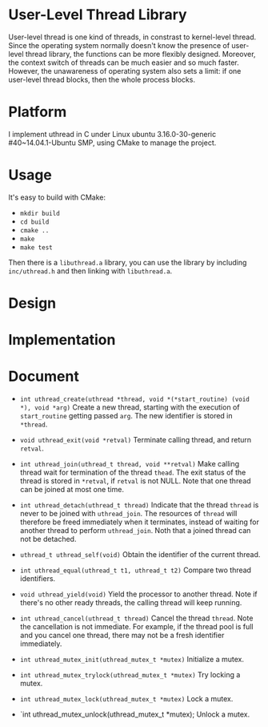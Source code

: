 User-Level Thread Library
=========================

User-level thread is one kind of threads, in constrast to kernel-level thread. Since the operating system normally doesn't know the presence of user-level thread library, the functions can be more flexibly designed. Moreover, the context switch of threads can be much easier and so much faster. However, the unawareness of operating system also sets a limit: if one user-level thread blocks, then the whole process blocks.

# Platform

I implement uthread in C under Linux ubuntu 3.16.0-30-generic #40~14.04.1-Ubuntu SMP, using CMake to manage the project.

# Usage

It's easy to build with CMake:

* `mkdir build`
* `cd build`
* `cmake ..`
* `make`
* `make test`

Then there is a `libuthread.a` library, you can use the library by including `inc/uthread.h` and then linking with `libuthread.a`.

# Design

# Implementation

# Document

* `int uthread_create(uthread *thread, void *(*start_routine) (void *), void *arg)`
Create a new thread, starting with the execution of `start_routine` getting passed `arg`. The new identifier is stored in `*thread`.

* `void uthread_exit(void *retval)`
Terminate calling thread, and return `retval`.

* `int uthread_join(uthread_t thread, void **retval)`
Make calling thread wait for termination of the thread `thead`. The exit status of the thread is stored in `*retval`, if `retval` is not NULL. Note that one thread can be joined at most one time.

* `int uthread_detach(uthread_t thread)`
Indicate that the thread `thread` is never to be joined with `uthread_join`. The resources of `thread` will therefore be freed immediately when it terminates, instead of waiting for another thread to perform `uthread_join`. Noth that a joined thread can not be detached.

* `uthread_t uthread_self(void)`
Obtain the identifier of the current thread.

* `int uthread_equal(uthread_t t1, uthread_t t2)`
Compare two thread identifiers.

* `void uthread_yield(void)`
Yield the processor to another thread. Note if there's no other ready threads, the calling thread will keep running.

* `int uthread_cancel(uthread_t thread)`
Cancel the thread `thread`. Note the cancellation is not immediate. For example, if the thread pool is full and you cancel one thread, there may not be a fresh identifier immediately.

* `int uthread_mutex_init(uthread_mutex_t *mutex)`
Initialize a mutex.

* `int uthread_mutex_trylock(uthread_mutex_t *mutex)`
Try locking a mutex.

* `int uthread_mutex_lock(uthread_mutex_t *mutex)`
Lock a mutex.

* `int uthread_mutex_unlock(uthread_mutex_t *mutex);
Unlock a mutex.
